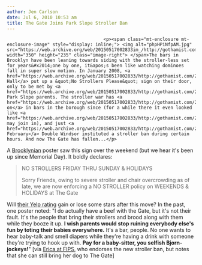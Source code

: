 ```yaml
---
author: Jen Carlson
date: Jul 6, 2010 10:53 am
title: The Gate Joins Park Slope Stroller Ban
---
```


	
										<p><span class="mt-enclosure mt-enclosure-image" style="display: inline;"> <img alt="phpHPiNfpAM.jpg" src="https://web.archive.org/web/20150517002833im_/http://gothamist.com/attachments/arts_jen/phpHPiNfpAM.jpg" width="350" height="235" class="image-right"> </span>The bars in Brooklyn have been leaning towards siding with the stroller-less set for years&#x2014;one by one, it&apos;s been like watching dominoes fall in super slow motion. In January 2008, <a href="https://web.archive.org/web/20150517002833/http://gothamist.com/2008/01/27/union_hall_no_l.php">Union Hall</a> put up a &quot;No Strollers Please&quot; sign on their door, only to be met by <a href="https://web.archive.org/web/20150517002833/http://gothamist.com/2008/02/01/union_hall_sort.php">outraged</a> Park Slope parents. The stroller war has <a href="https://web.archive.org/web/20150517002833/http://gothamist.com/2010/01/15/park_slope_parents_still_bringing_b.php">raged on</a> in bars in the borough since (for a while there it even looked like <a href="https://web.archive.org/web/20150517002833/http://gothamist.com/2010/05/12/park_slopes_fornino.php">Fornino</a> may join in), and just <a href="https://web.archive.org/web/20150517002833/http://gothamist.com/2010/02/17/babies_in_bars.php">this February</a> Double Windsor instituted a stroller ban during certain hours. And now The Gate has fallen...</p>

<p>A <a href="https://web.archive.org/web/20150517002833/http://brooklynian.com/forums/viewtopic.php?p=694499">Brooklynian</a> poster saw this sign over the weekend (but we hear it&apos;s been up since Memorial Day). It boldly declares:</p>

<blockquote>NO STROLLERS FRIDAY THRU SUNDAY &amp; HOLIDAYS

<p>Sorry Friends, owing to severe stroller and chair overcrowding as of late, we are now enforcing a NO STROLLER policy on WEEKENDS &amp; HOLIDAYS at The Gate</p></blockquote><p></p>

<p>Will <a href="https://web.archive.org/web/20150517002833/http://www.yelp.com/biz/the-gate-brooklyn">their Yelp rating</a> gain or lose some stars after this move? In the past, one poster noted: &quot;I do actually have a beef with the Gate, but it&apos;s not their fault. It&apos;s the people that bring their strollers and brood along with them while they booze it up. <b>I wish parents would stop ruining everybody else&apos;s fun by toting their babies everywhere.</b> It&apos;s a bar, people. No one wants to hear baby-talk and smell diapers while they&apos;re having a drink with someone they&apos;re trying to hook up with. <strong>Pay for a baby-sitter, you selfish Bjorn-jockeys!</strong>&quot; [via <a href="https://web.archive.org/web/20150517002833/http://www.fuckedinparkslope.com/home/breaking-the-gate-is-now-a-no-stroller-zone-on-weekends-also.html">Erica at FIPS</a>, who endorses the new stroller ban, but notes that she can still bring her dog to The Gate]</p>					
										
									
				